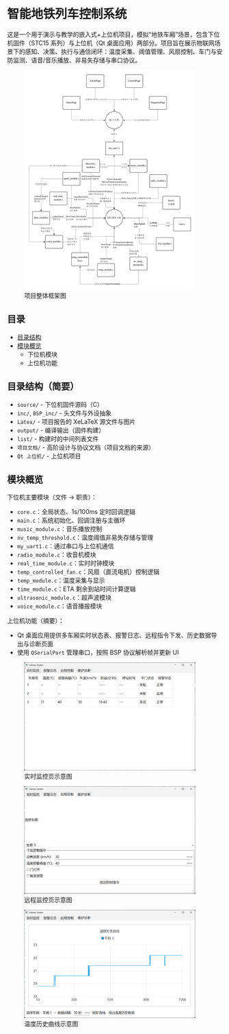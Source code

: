 # 智能地铁列车控制系统

这是一个用于演示与教学的嵌入式+上位机项目，模拟“地铁车厢”场景，包含下位机固件（STC15 系列）与上位机（Qt 桌面应用）两部分。项目旨在展示物联网场景下的感知、决策、执行与通信闭环：温度采集、阈值管理、风扇控制、车门与安防监测、语音/音乐播放、非易失存储与串口协议。

<figure>
  <img src="Final Project Report\images\22-46-17.png" alt="实时监控页示意图" width="400">
  <figcaption>项目整体框架图</figcaption>
</figure>

## 目录

- [目录结构](##目录结构（简要）)
- [模块概览](##模块概览)
  - 下位机模块
  - 上位机功能


## 目录结构（简要）

- `source/` - 下位机固件源码（C）
- `inc/`, `BSP_inc/` - 头文件与外设抽象
- `Latex/` - 项目报告的 XeLaTeX 源文件与图片
- `output/` - 编译输出（固件构建）
- `list/` - 构建时的中间列表文件
- `项目文档/` - 高阶设计与协议文档（项目文档的来源）
- `Qt 上位机/` - 上位机项目


## 模块概览

下位机主要模块（文件 -> 职责）：

- `core.c`：全局状态、1s/100ms 定时回调逻辑
- `main.c`：系统初始化、回调注册与主循环
- `music_module.c`：音乐播放控制
- `nv_temp_threshold.c`：温度阈值非易失存储与管理
- `my_uart1.c`：通过串口与上位机通信
- `radio_module.c`：收音机模块
- `real_time_module.c`：实时时钟模块
- `temp_controlled_fan.c`：风扇（直流电机）控制逻辑
- `temp_module.c`：温度采集与显示
- `time_module.c`：ETA 剩余到站时间计算逻辑
- `ultrasonic_module.c`：超声波模块
- `voice_module.c`：语音播报模块


上位机功能（摘要）：

- Qt 桌面应用提供多车厢实时状态表、报警日志、远程指令下发、历史数据导出与诊断页面
- 使用 `QSerialPort` 管理串口，按照 BSP 协议解析帧并更新 UI


<figure>
  <img src="Final Project Report\images\21-05-51.png" alt="实时监控页示意图" width="400">
  <figcaption>实时监控页示意图</figcaption>
</figure>

<figure>
  <img src="Final Project Report\images\21-06-37.png" alt="实时监控页示意图" width="400">
  <figcaption>远程监控页示意图</figcaption>
</figure>

<figure>
  <img src="Final Project Report\images\21-06-59.png" alt="实时监控页示意图" width="400">
  <figcaption>温度历史曲线示意图</figcaption>
</figure>


